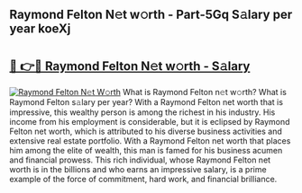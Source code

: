 ## Raymond Felton N𝚎t w𝚘rth - Part-5Gq S𝚊lary per year koeXj

# <h2><a href="http://gc49fp7.nevu.top/?p=Raymond+Felton">🔗 👉🔴 Raymond Felton N𝚎t w𝚘rth - S𝚊lary</a></h2>

[![Raymond Felton N𝚎t W𝚘rth](https://i.imgur.com/Oavwk0R.jpeg)](http://gc49fp7.nevu.top/?p=Raymond+Felton)
What is Raymond Felton n𝚎t w𝚘rth? What is Raymond Felton s𝚊lary per year?
With a Raymond Felton net worth that is impressive, this wealthy person is among the richest in his industry. His income from his employment is considerable, but it is eclipsed by Raymond Felton net worth, which is attributed to his diverse business activities and extensive real estate portfolio. With a Raymond Felton net worth that places him among the elite of wealth, this man is famed for his business acumen and financial prowess. This rich individual, whose Raymond Felton net worth is in the billions and who earns an impressive salary, is a prime example of the force of commitment, hard work, and financial brilliance.
